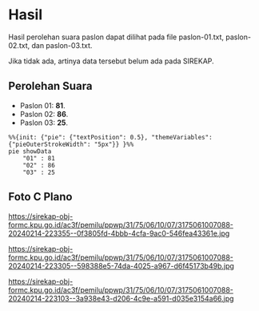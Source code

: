 # Hasil

Hasil perolehan suara paslon dapat dilihat pada file paslon-01.txt, paslon-02.txt, dan paslon-03.txt.

Jika tidak ada, artinya data tersebut belum ada pada SIREKAP.

## Perolehan Suara

 * Paslon 01: **81**.
 * Paslon 02: **86**.
 * Paslon 03: **25**.

```mermaid
%%{init: {"pie": {"textPosition": 0.5}, "themeVariables": {"pieOuterStrokeWidth": "5px"}} }%%
pie showData
    "01" : 81
    "02" : 86
    "03" : 25
```
## Foto C Plano

https://sirekap-obj-formc.kpu.go.id/ac3f/pemilu/ppwp/31/75/06/10/07/3175061007088-20240214-223355--0f3805fd-4bbb-4cfa-9ac0-546fea43361e.jpg

https://sirekap-obj-formc.kpu.go.id/ac3f/pemilu/ppwp/31/75/06/10/07/3175061007088-20240214-223305--598388e5-74da-4025-a967-d6f45173b49b.jpg

https://sirekap-obj-formc.kpu.go.id/ac3f/pemilu/ppwp/31/75/06/10/07/3175061007088-20240214-223103--3a938e43-d206-4c9e-a591-d035e3154a66.jpg
